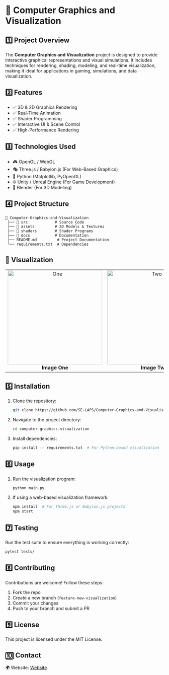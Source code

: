 # 🎨 Computer Graphics and Visualization

## 1️⃣ Project Overview
The **Computer Graphics and Visualization** project is designed to provide interactive graphical representations and visual simulations. It includes techniques for rendering, shading, modeling, and real-time visualization, making it ideal for applications in gaming, simulations, and data visualization.

## 2️⃣ Features
- ✅ 3D & 2D Graphics Rendering 
- ✅ Real-Time Animation 
- ✅ Shader Programming 
- ✅ Interactive UI & Scene Control 
- ✅ High-Performance Rendering 

## 3️⃣ Technologies Used
- 🎮 OpenGL / WebGL
- 🎭 Three.js / Babylon.js (For Web-Based Graphics)
- 🐍 Python (Matplotlib, PyOpenGL)
- 🌐 Unity / Unreal Engine (For Game Development)
- 🎨 Blender (For 3D Modeling)

## 4️⃣ Project Structure
```
📁 Computer-Graphics-and-Visualization
 ├── 📂 src            # Source Code
 ├── 📂 assets         # 3D Models & Textures
 ├── 📂 shaders        # Shader Programs
 ├── 📂 docs           # Documentation
 ├── README.md         # Project Documentation
 └── requirements.txt  # Dependencies
```
## 📸 Visualization
<table>
  <tr>
    <td align="center">
      <img src="![Result1](https://github.com/user-attachments/assets/6482c0c3-5589-4034-8ee5-47ae6180c35c)" width="300" alt="One"/>
      <br/>
      <b>Image One</b>
    </td>
    <td align="center">
      <img src="![Result2](https://github.com/user-attachments/assets/2e2ccc07-5bf3-4bf5-b03f-d750246216dc)" width="300" alt="Two"/>
      <br/>
      <b>Image Two</b>
    </td>
  </tr>
</table>

## 5️⃣ Installation
1. Clone the repository:
   ```sh
   git clone https://github.com/SE-LAPS/Computer-Graphics-and-Visualisation.git
   ```
2. Navigate to the project directory:
   ```sh
   cd computer-graphics-visualization
   ```
3. Install dependencies:
   ```sh
   pip install -r requirements.txt  # For Python-based visualization
   ```

## 6️⃣ Usage
1. Run the visualization program:
   ```sh
   python main.py
   ```
2. If using a web-based visualization framework:
   ```sh
   npm install  # For Three.js or Babylon.js projects
   npm start
   ```

## 7️⃣ Testing
Run the test suite to ensure everything is working correctly:
```sh
pytest tests/
```

## 8️⃣ Contributing
Contributions are welcome! Follow these steps:
1. Fork the repo
2. Create a new branch (`feature-new-visualization`)
3. Commit your changes
4. Push to your branch and submit a PR

## 9️⃣ License
This project is licensed under the MIT License.

## 🔟 Contact

🌍 Website: [Website](https://codeshow-lapz.web.app)  
